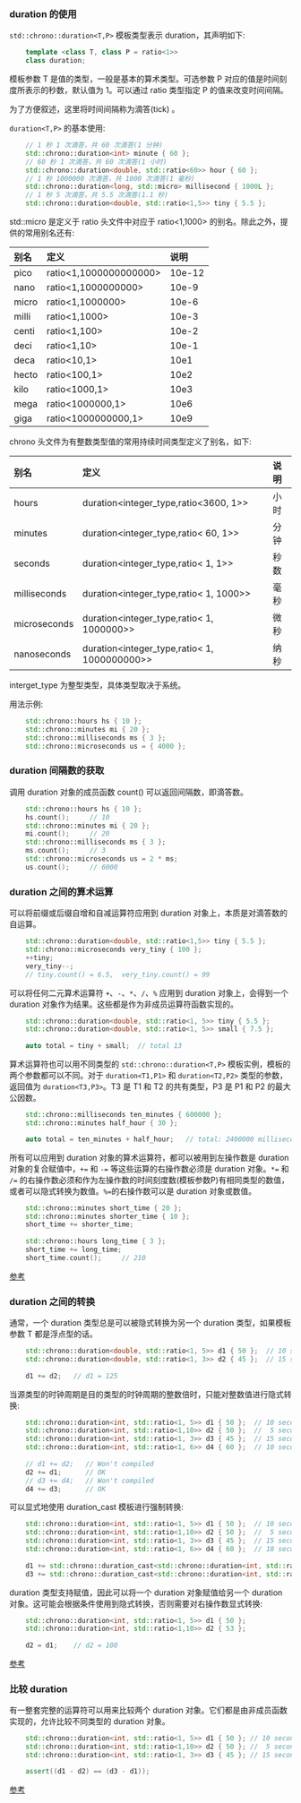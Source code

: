 
### duration 的使用

`std::chrono::duration<T,P>` 模板类型表示 duration，其声明如下:
```c++
    template <class T, class P = ratio<1>>
    class duration;
```
模板参数 T 是值的类型，一般是基本的算术类型。可选参数 P 对应的值是时间刻度所表示的秒数，默认值为 1。可以通过 ratio 类型指定 P 的值来改变时间间隔。

为了方便叙述，这里将时间间隔称为滴答(tick) 。

`duration<T,P>` 的基本使用:
```c++
    // 1 秒 1 次滴答，共 60 次滴答(1 分钟)
    std::chrono::duration<int> minute { 60 };
    // 60 秒 1 次滴答，共 60 次滴答(1 小时)
    std::chrono::duration<double, std::ratio<60>> hour { 60 };
    // 1 秒 1000000 次滴答，共 1000 次滴答(1 毫秒)
    std::chrono::duration<long, std::micro> millisecond { 1000L };
    // 1 秒 5 次滴答，共 5.5 次滴答(1.1 秒)
    std::chrono::duration<double, std::ratio<1,5>> tiny { 5.5 };
```
std::micro 是定义于 ratio 头文件中对应于 ratio<1,1000> 的别名。除此之外，提供的常用别名还有:

|  别名  |         定义            |  说明  |
|:-------|:-----------------------|:-------|
| pico   | ratio<1,1000000000000> | 10e-12 |
| nano   | ratio<1,1000000000>    | 10e-9  |
| micro  | ratio<1,1000000>       | 10e-6  |
| milli  | ratio<1,1000>          | 10e-3  |
| centi  | ratio<1,100>           | 10e-2  |
| deci   | ratio<1,10>            | 10e-1  |
| deca   | ratio<10,1>            | 10e1   |
| hecto  | ratio<100,1>           | 10e2   |
| kilo   | ratio<1000,1>          | 10e3   |
| mega   | ratio<1000000,1>       | 10e6   |
| giga   | ratio<1000000000,1>    | 10e9   |

chrono 头文件为有整数类型值的常用持续时间类型定义了别名，如下:

|     别名     |                      定义                      |  说明   |
|:-------------|:-----------------------------------------------|:-------|
| hours        | duration<integer_type,ratio<3600, 1>>          |  小时  |
| minutes      | duration<integer_type,ratio<  60, 1>>          |  分钟  |
| seconds      | duration<integer_type,ratio<   1, 1>>          |  秒数  |
| milliseconds | duration<integer_type,ratio<   1, 1000>>       |  毫秒  |
| microseconds | duration<integer_type,ratio<   1, 1000000>>    |  微秒  |
| nanoseconds  | duration<integer_type,ratio<   1, 1000000000>> |  纳秒  |

interget_type 为整型类型，具体类型取决于系统。

用法示例:
```c++
    std::chrono::hours hs { 10 };
    std::chrono::minutes mi { 20 };
    std::chrono::milliseconds ms { 3 };
    std::chrono::microseconds us = { 4000 };
```


### duration 间隔数的获取

调用 duration 对象的成员函数 count() 可以返回间隔数，即滴答数。

```c++
    std::chrono::hours hs { 10 };
    hs.count();     // 10
    std::chrono::minutes mi { 20 };
    mi.count();     // 20
    std::chrono::milliseconds ms { 3 };
    ms.count();     // 3
    std::chrono::microseconds us = 2 * ms;
    us.count();     // 6000
```


### duration 之间的算术运算

可以将前缀或后缀自增和自减运算符应用到 duration 对象上，本质是对滴答数的自运算。

```c++
    std::chrono::duration<double, std::ratio<1,5>> tiny { 5.5 };
    std::chrono::microseconds very_tiny { 100 };
    ++tiny;
    very_tiny--;
    // tiny.count() = 6.5,  very_tiny.count() = 99
```

可以将任何二元算术运算符 `+`、`-`、`*`、`/`、`%` 应用到 duration 对象上，会得到一个 duration 对象作为结果。这些都是作为非成员运算符函数实现的。
```c++
    std::chrono::duration<double, std::ratio<1, 5>> tiny { 5.5 };
    std::chrono::duration<double, std::ratio<1, 5>> small { 7.5 };
    
    auto total = tiny + small;  // total 13
```

算术运算符也可以用不同类型的 `std::chrono::duration<T,P>` 模板实例，模板的两个参数都可以不同。对于 `duration<T1,P1>` 和 `duration<T2,P2>` 类型的参数，返回值为 `duration<T3,P3>`。T3 是 T1 和 T2 的共有类型，P3 是 P1 和 P2 的最大公因数。
```c++
    std::chrono::milliseconds ten_minutes { 600000 };
    std::chrono::minutes half_hour { 30 };

    auto total = ten_minutes + half_hour;   // total: 2400000 milliseconds = 40 minutes
```

所有可以应用到 duration 对象的算术运算符，都可以被用到左操作数是 duration 对象的复合赋值中，`+=` 和 `-=` 等这些运算的右操作数必须是 duration 对象。`*=` 和 `/=` 的右操作数必须和作为左操作数的时间刻度数(模板参数P)有相同类型的数值，或者可以隐式转换为数值。`%=`的右操作数可以是 duration 对象或数值。
```c++
    std::chrono::minutes short_time { 20 };
    std::chrono::minutes shorter_time { 10 };
    short_time += shorter_time;
    
    std::chrono::hours long_time { 3 };
    short_time += long_time;
    short_time.count();     // 210
```

[参考](04_chrono/01_duration_arithmetic.cpp)


### duration 之间的转换

通常，一个 duration 类型总是可以被隐式转换为另一个 duration 类型，如果模板参数 T 都是浮点型的话。
```c++
    std::chrono::duration<double, std::ratio<1, 5>> d1 { 50 };  // 10 seconds
    std::chrono::duration<double, std::ratio<1, 3>> d2 { 45 };  // 15 seconds
    
    d1 += d2;   // d1 = 125
```

当源类型的时钟周期是目的类型的时钟周期的整数倍时，只能对整数值进行隐式转换:
```c++
    std::chrono::duration<int, std::ratio<1, 5>> d1 { 50 };  // 10 seconds
    std::chrono::duration<int, std::ratio<1,10>> d2 { 50 };  //  5 seconds
    std::chrono::duration<int, std::ratio<1, 3>> d3 { 45 };  // 15 seconds
    std::chrono::duration<int, std::ratio<1, 6>> d4 { 60 };  // 10 seconds
    
    // d1 += d2;   // Won't compiled
    d2 += d1;      // OK
    // d3 += d4;   // Won't compiled
    d4 += d3;      // OK
```

可以显式地使用 duration_cast 模板进行强制转换:
```c++
    std::chrono::duration<int, std::ratio<1, 5>> d1 { 50 };  // 10 seconds
    std::chrono::duration<int, std::ratio<1,10>> d2 { 50 };  //  5 seconds
    std::chrono::duration<int, std::ratio<1, 3>> d3 { 45 };  // 15 seconds
    std::chrono::duration<int, std::ratio<1, 6>> d4 { 60 };  // 10 seconds
    
    d1 += std::chrono::duration_cast<std::chrono::duration<int, std::ratio<1, 5>>> (d2);
    d3 += std::chrono::duration_cast<std::chrono::duration<int, std::ratio<1, 3>>> (d4);
```

duration 类型支持赋值，因此可以将一个 duration 对象赋值给另一个 duration 对象。这可能会根据条件使用到隐式转换，否则需要对右操作数显式转换:
```c++
    std::chrono::duration<int, std::ratio<1, 5>> d1 { 50 };
    std::chrono::duration<int, std::ratio<1,10>> d2 { 53 };
    
    d2 = d1;    // d2 = 100
```

[参考](04_chrono/02_duration_convert.cpp)


### 比较 duration

有一整套完整的运算符可以用来比较两个 duration 对象。它们都是由非成员函数实现的，允许比较不同类型的 duration 对象。
```c++
    std::chrono::duration<int, std::ratio<1, 5>> d1 { 50 }; // 10 seconds
    std::chrono::duration<int, std::ratio<1,10>> d2 { 50 }; //  5 seconds
    std::chrono::duration<int, std::ratio<1, 3>> d3 { 45 }; // 15 seconds

    assert((d1 - d2) == (d3 - d1));
```

[参考](04_chrono/03_duration_compare.cpp)
